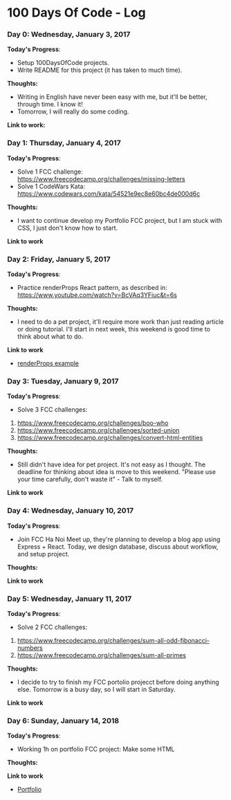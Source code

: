 # 100 Days Of Code - Log

### Day 0: Wednesday, January 3, 2017

**Today's Progress**:
* Setup 100DaysOfCode projects.
* Write README for this project (it has taken to much time).

**Thoughts:**
* Writing in English have never been easy with me, but it'll be better, through time. I know it!
* Tomorrow, I will really do some coding.

**Link to work:**

### Day 1: Thursday, January 4, 2017

**Today's Progress**:
* Solve 1 FCC challenge: https://www.freecodecamp.org/challenges/missing-letters
* Solve 1 CodeWars Kata: https://www.codewars.com/kata/54521e9ec8e60bc4de000d6c

**Thoughts:**
* I want to continue develop my Portfolio FCC project, but I am stuck with CSS, I just don't know how to start.

**Link to work**

### Day 2: Friday, January 5, 2017

**Today's Progress**:
* Practice renderProps React pattern, as described in: https://www.youtube.com/watch?v=BcVAq3YFiuc&t=6s

**Thoughts:**
* I need to do a pet project, it'll require more work than just reading article or doing tutorial. I'll start in next week, this weekend is good time to think about what to do.

**Link to work**
* [renderProps example](https://github.com/tungnt-580/RenderPropsExample)

### Day 3: Tuesday, January 9, 2017

**Today's Progress**:
* Solve 3 FCC challenges:
1. https://www.freecodecamp.org/challenges/boo-who
2. https://www.freecodecamp.org/challenges/sorted-union
3. https://www.freecodecamp.org/challenges/convert-html-entities

**Thoughts:**
* Still didn't have idea for pet project. It's not easy as I thought. The deadline for thinking about idea is move to this weekend. "Please use your time carefully, don't waste it" - Talk to myself.

**Link to work**

### Day 4: Wednesday, January 10, 2017

**Today's Progress**:
* Join FCC Ha Noi Meet up, they're planning to develop a blog app using Express + React. Today, we design database, discuss about workflow, and setup project.

**Thoughts:**

**Link to work**

### Day 5: Wednesday, January 11, 2017

**Today's Progress**:
* Solve 2 FCC challenges:
1. https://www.freecodecamp.org/challenges/sum-all-odd-fibonacci-numbers
2. https://www.freecodecamp.org/challenges/sum-all-primes

**Thoughts:**
* I decide to try to finish my FCC portolio projecct before doing anything else. Tomorrow is a busy day, so I will start in Saturday.

**Link to work**

### Day 6: Sunday, January 14, 2018



**Today's Progress**:
* Working 1h on portfolio FCC project: Make some HTML

**Thoughts:**

**Link to work**
* [Portfolio](https://codepen.io/thetungctn/pen/KyrbNG)

